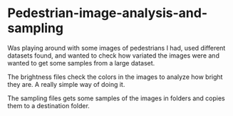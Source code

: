# Pedestrian-image-analysis-and-sampling
Was playing around with some images of pedestrians I had, used different datasets found, and wanted to check how variated the images were and wanted to get some samples 
from a large dataset. 

The brightness files check the colors in the images to analyze how bright they are. A really simple way of doing it.

The sampling files gets some samples of the images in folders and copies them to a destination folder.

